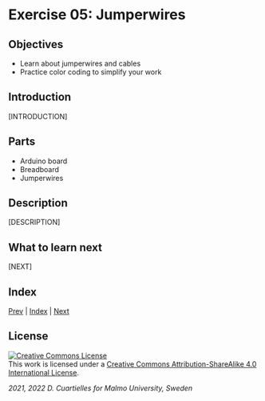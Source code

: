 # Exercise 05: Jumperwires

## Objectives

* Learn about jumperwires and cables
* Practice color coding to simplify your work


## Introduction

[INTRODUCTION]

## Parts

* Arduino board
* Breadboard
* Jumperwires






## Description

[DESCRIPTION]









## What to learn next

[NEXT]

## Index

[Prev](../04-Breadboard/04-Breadboard.md) |  [Index](../course_index.md) |  [Next](../06-Arduino_IDE/06-Arduino_IDE.md)

## License

<a rel="license" href="http://creativecommons.org/licenses/by-sa/4.0/"><img alt="Creative Commons License" style="border-width:0" src="https://i.creativecommons.org/l/by-sa/4.0/80x15.png" /></a><br />This work is licensed under a <a rel="license" href="http://creativecommons.org/licenses/by-sa/4.0/">Creative Commons Attribution-ShareAlike 4.0 International License</a>.

*2021, 2022 D. Cuartielles for Malmo University, Sweden*

